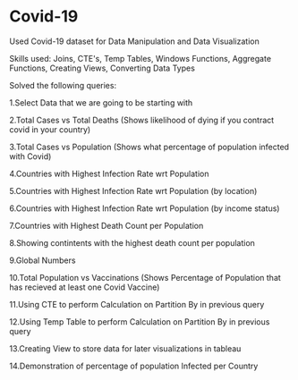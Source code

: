 # Covid-19
Used Covid-19 dataset for Data Manipulation and Data Visualization

Skills used: Joins, CTE's, Temp Tables, Windows Functions, Aggregate Functions, Creating Views, Converting Data Types

Solved the following queries:

1.Select Data that we are going to be starting with

2.Total Cases vs Total Deaths (Shows likelihood of dying if you contract covid in your country)

3.Total Cases vs Population (Shows what percentage of population infected with Covid)

4.Countries with Highest Infection Rate wrt Population

5.Countries with Highest Infection Rate wrt Population (by location)

6.Countries with Highest Infection Rate wrt Population (by income status)

7.Countries with Highest Death Count per Population

8.Showing contintents with the highest death count per population

9.Global Numbers

10.Total Population vs Vaccinations (Shows Percentage of Population that has recieved at least one Covid Vaccine)

11.Using CTE to perform Calculation on Partition By in previous query

12.Using Temp Table to perform Calculation on Partition By in previous query

13.Creating View to store data for later visualizations in tableau

14.Demonstration of percentage of population Infected per Country

